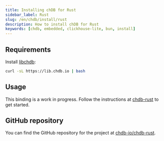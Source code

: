 ```yaml
---
title: Installing chDB for Rust
sidebar_label: Rust
slug: /en/chdb/install/rust
description: How to install chDB for Rust
keywords: [chdb, embedded, clickhouse-lite, bun, install]
---
```


## Requirements

Install [libchdb](https://github.com/chdb-io/chdb):

```bash
curl -sL https://lib.chdb.io | bash
```

## Usage

This binding is a work in progress. Follow the instructions at [chdb-rust](https://github.com/chdb-io/chdb-rust) to get started.

## GitHub repository

You can find the GitHub repository for the project at [chdb-io/chdb-rust](https://github.com/chdb-io/chdb-rust).